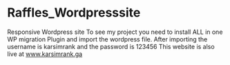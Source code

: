 # Raffles_Wordpresssite
Responsive Wordpress site
To see my project you need to install ALL in one WP migration Plugin and import the wordpress file. After importing the username is
karsimrank and the password is 123456
This website is also live at
www.karsimrank.ga
